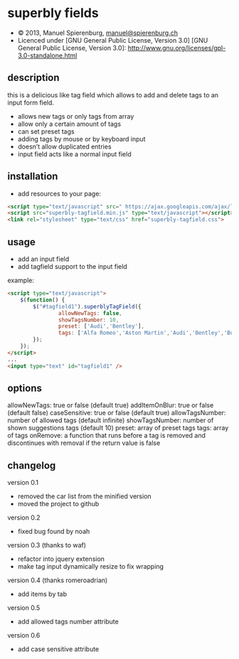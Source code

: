 superbly fields
===============

* &copy; 2013, Manuel Spierenburg, manuel@spierenburg.ch
* Licenced under [GNU General Public License, Version 3.0]
[GNU General Public License, Version 3.0]: http://www.gnu.org/licenses/gpl-3.0-standalone.html

description
-----------
this is a delicious like tag field which allows to add and delete tags to an input form field.

* allows new tags or only tags from array
* allow only a certain amount of tags
* can set preset tags
* adding tags by mouse or by keyboard input
* doesn’t allow duplicated entries
* input field acts like a normal input field

installation
------------
* add resources to your page:

```html
<script type="text/javascript" src=" https://ajax.googleapis.com/ajax/libs/jquery/1.7.0/jquery.min.js"></script>
<script src="superbly-tagfield.min.js" type="text/javascript"></script>
<link rel="stylesheet" type="text/css" href="superbly-tagfield.css">
```

usage
-----
* add an input field
* add tagfield support to the input field

example:
```html
<script type="text/javascript">
    $(function() {
        $("#tagfield1").superblyTagField({
                allowNewTags: false,
                showTagsNumber: 10,
                preset: ['Audi','Bentley'],
                tags: ['Alfa Romeo','Aston Martin','Audi','Bentley','Bugatti']
        });
    });
</script>
...
<input type="text" id="tagfield1" />
```

options
-------

allowNewTags: 		true or false (default true)
addItemOnBlur:  	true or false (default false)
caseSensitive: 		true or false (default true)
allowTagsNumber:	number of allowed tags (default infinite)
showTagsNumber: 	number of shown suggestions tags (default 10)
preset:      		  array of preset tags
tags:           	array of tags
onRemove:         a function that runs before a tag is removed and discontinues with removal if the return value is false

changelog
---------
version 0.1
- removed the car list from the minified version
- moved the project to github

version 0.2
- fixed bug found by noah

version 0.3 (thanks to waf)
- refactor into jquery extension
- make tag input dynamically resize to fix wrapping

version 0.4 (thanks romeroadrian)
- add items by tab

version 0.5
- add allowed tags number attribute

version 0.6
- add case sensitive attribute
